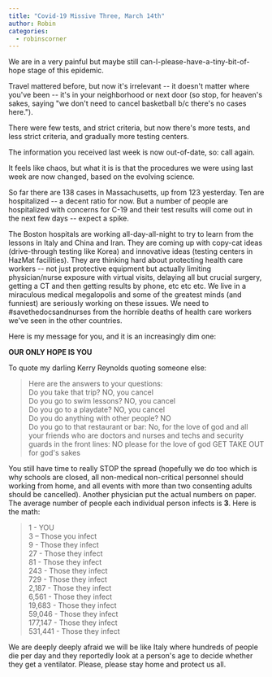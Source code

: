 ```yaml
---
title: "Covid-19 Missive Three, March 14th"
author: Robin
categories:
  - robinscorner
---
```

We are in a very painful but maybe still can-I-please-have-a-tiny-bit-of-hope stage of this epidemic.

Travel mattered before, but now it's irrelevant -- it doesn't matter where you've been -- it's in your neighborhood or next door (so stop, for heaven's sakes, saying "we don't need to cancel basketball b/c there's no cases here.").

There were few tests, and strict criteria, but now there's more tests, and less strict criteria, and gradually more testing centers.

The information you received last week is now out-of-date, so: call again.

It feels like chaos, but what it is is that the procedures we were using last week are now changed, based on the evolving science.

So far there are 138 cases in Massachusetts, up from 123 yesterday. Ten are hospitalized -- a decent ratio for now. But a number of people are hospitalized with concerns for C-19 and their test results will come out in the next few days -- expect a spike.

The Boston hospitals are working all-day-all-night to try to learn from the lessons in Italy and China and Iran. They are coming up with copy-cat ideas (drive-through testing like Korea) and innovative ideas (testing centers in HazMat facilities). They are thinking hard about protecting health care workers -- not just protective equipment but actually limiting physician/nurse exposure with virtual visits, delaying all but crucial surgery, getting a CT and then getting results by phone, etc etc etc. We live in a miraculous medical megalopolis and some of the greatest minds (and funniest) are seriously working on these issues. We need to #savethedocsandnurses from the horrible deaths of health care workers we've seen in the other countries.

Here is my message for you, and it is an increasingly dim one:

**OUR ONLY HOPE IS YOU**

To quote my darling Kerry Reynolds quoting someone else:

> Here are the answers to your questions:  
Do you take that trip? NO, you cancel  
Do you go to swim lessons? NO, you cancel  
Do you go to a playdate? NO, you cancel  
Do you do anything with other people? NO  
Do you go to that restaurant or bar: No, for the love of god and all your friends who are doctors and nurses and techs and security guards in the front lines: NO please for the love of god GET TAKE OUT for god's sakes  


You still have time to really STOP the spread (hopefully we do too which is why schools are closed, all non-medical non-critical personnel should working from home, and all events with more than two consenting adults should be cancelled). Another physician put the actual numbers on paper. The average number of people each individual person infects is **3**. Here is the math:

> 1 - YOU  
3 – Those you infect  
9 - Those they infect  
27 - Those they infect  
81 - Those they infect  
243 - Those they infect  
729 - Those they infect  
2,187 - Those they infect  
6,561 - Those they infect  
19,683 - Those they infect  
59,046 - Those they infect  
177,147 - Those they infect  
531,441 - Those they infect  

We are deeply deeply afraid we will be like Italy where hundreds of people die per day and they reportedly look at a person's age to decide whether they get a ventilator. Please, please stay home and protect us all.